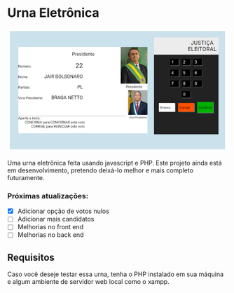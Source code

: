 # Urna Eletrônica

<img src="imagens/urna_screenshot.png" alt="screenshot urna eletrônica">

Uma urna eletrônica feita usando javascript e PHP. Este projeto ainda está em desenvolvimento, pretendo deixá-lo melhor e mais completo futuramente.

### Próximas atualizações:
- [x] Adicionar opção de votos nulos
- [ ] Adicionar mais candidatos
- [ ] Melhorias no front end
- [ ] Melhorias no back end

## Requisitos 
Caso você deseje testar essa urna, tenha o PHP instalado em sua máquina e algum ambiente de servidor web local como o xampp.